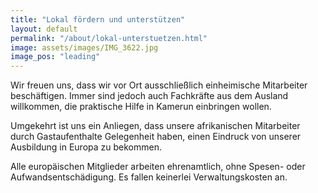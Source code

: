 ```yaml
---
title: "Lokal fördern und unterstützen"
layout: default
permalink: "/about/lokal-unterstuetzen.html"
image: assets/images/IMG_3622.jpg
image_pos: "leading"
---
```


Wir freuen uns, dass wir vor Ort ausschließlich einheimische Mitarbeiter beschäftigen. Immer sind jedoch auch Fachkräfte aus dem Ausland willkommen, die praktische Hilfe in Kamerun einbringen wollen.

Umgekehrt ist uns ein Anliegen, dass unsere afrikanischen Mitarbeiter durch Gastaufenthalte Gelegenheit haben, einen Eindruck von unserer Ausbildung in Europa zu bekommen.

Alle europäischen Mitglieder arbeiten ehrenamtlich, ohne Spesen- oder Aufwandsentschädigung. Es fallen keinerlei Verwaltungskosten an.

    